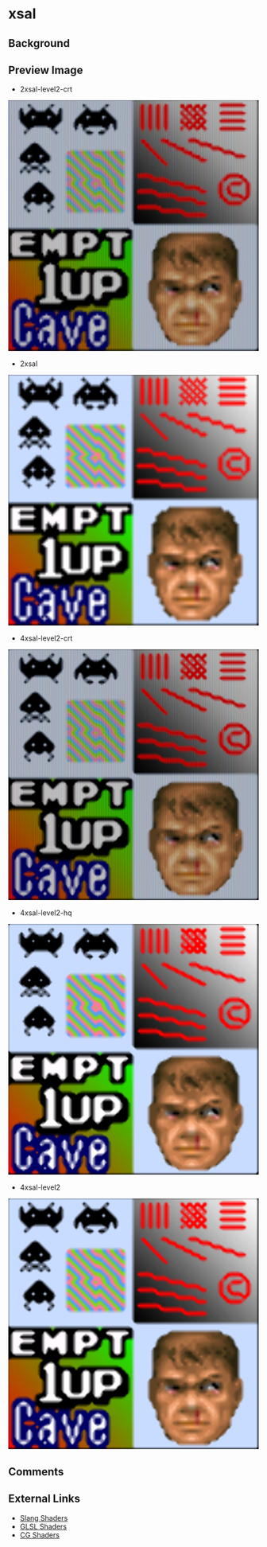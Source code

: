 # xsal

## Background

## Preview Image

* 2xsal-level2-crt

![2xsal-level2-crt](../image/shader/xsal/2xsal-level2-crt.png)

* 2xsal

![2xsal](../image/shader/xsal/2xsal.png)

* 4xsal-level2-crt

![4xsal-level2-crt](../image/shader/xsal/4xsal-level2-crt.png)

* 4xsal-level2-hq

![4xsal-level2-hq](../image/shader/xsal/4xsal-level2-hq.png)

* 4xsal-level2

![4xsal-level2](../image/shader/xsal/4xsal-level2.png)

## Comments

## External Links

* [Slang Shaders](https://github.com/libretro/slang-shaders)
* [GLSL Shaders](https://github.com/libretro/glsl-shaders)
* [CG Shaders](https://github.com/libretro/common-shaders)
